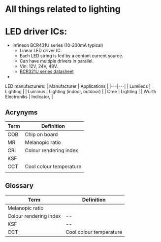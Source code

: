 # All things related to lighting

# LED driver ICs:
- Infineon BCR431U series (10-200mA typical)
  - Linear LED driver IC.
  - Each LED string is fed by a contant current source. 
  - Can have multiple drivers in parallel. 
  - Vin: 12V, 24V, 48V.
  - [BCR321U series datasheet](https://www.infineon.com/dgdl?fileId=5546d4624b0b249c014b7d69949b463b)
- 


LED manufacturers: 
| Manufacturer | Applications |
|---|---|
| Lumileds | Lighting                   |
| Luminus | Lighting (indoor, outdoor) |
| Cree | Lighting                     |
| Wurth Electroniks | Indicator,      |






## Acrynyms
| Term | Definition |
|--|--|
| COB | Chip on board |
| MR | Melanopic ratio |
| CRI | Colour rendering index |
| KSF |  |
| CCT | Cool colour temperature |
|  |  |


## Glossary
| Term | Definition |
|--|--|
| Melanopic ratio | |
| Colour rendering index | -- |
| KSF | -- |
| CCT | Cool colour temperature |
